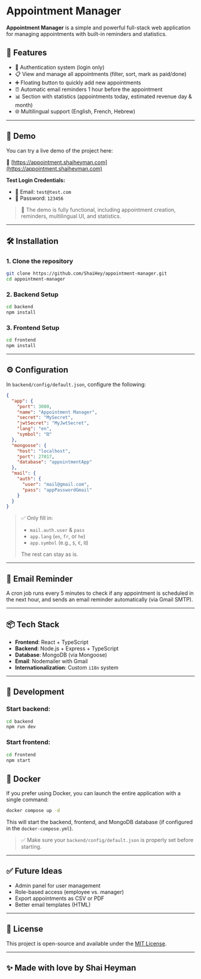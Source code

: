 # Appointment Manager

**Appointment Manager** is a simple and powerful full-stack web application for managing appointments with built-in reminders and statistics.

## 🚀 Features

* 🔐 Authentication system (login only)
* 📋 View and manage all appointments (filter, sort, mark as paid/done)
* ➕ Floating button to quickly add new appointments
* ⏰ Automatic email reminders 1 hour before the appointment
* 📊 Section with statistics (appointments today, estimated revenue day & month)
* 🌐 Multilingual support (English, French, Hebrew)

---

## 🧪 Demo

You can try a live demo of the project here:

🔗 [https://appointment.shaiheyman.com](https://appointment.shaiheyman.com)

**Test Login Credentials:**
* 📧 Email: `test@test.com`
* 🔐 Password: `123456`

> 📝 The demo is fully functional, including appointment creation, reminders, multilingual UI, and statistics.

---

## 🛠️ Installation

### 1. Clone the repository

```bash
git clone https://github.com/ShaiHey/appointment-manager.git
cd appointment-manager
```

### 2. Backend Setup

```bash
cd backend
npm install
```

### 3. Frontend Setup

```bash
cd frontend
npm install
```

---

## ⚙️ Configuration

In `backend/config/default.json`, configure the following:

```json
{
  "app": {
    "port": 3000,
    "name": "Appointment Manager",
    "secret": "MySecret",
    "jwtSecret": "MyJwtSecret",
    "lang": "en",
    "symbol": "₪"
  },
  "mongoose": {
    "host": "localhost",
    "port": 27017,
    "database": "appointmentApp"
  },
  "mail": {
    "auth": {
      "user": "mail@gmail.com",
      "pass": "appPasswordGmail"
    }
  }
}
```

> ✅ Only fill in:
>
> * `mail.auth.user` & `pass`
> * `app.lang` (`en`, `fr`, or `he`)
> * `app.symbol` (e.g., `$`, `€`, `₪`)
>
> The rest can stay as is.

---

## 📩 Email Reminder

A cron job runs every 5 minutes to check if any appointment is scheduled in the next hour, and sends an email reminder automatically (via Gmail SMTP).

---

## 📦 Tech Stack

* **Frontend**: React + TypeScript
* **Backend**: Node.js + Express + TypeScript
* **Database**: MongoDB (via Mongoose)
* **Email**: Nodemailer with Gmail
* **Internationalization**: Custom `i18n` system

---

## 🧪 Development

### Start backend:

```bash
cd backend
npm run dev
```

### Start frontend:

```bash
cd frontend
npm start
```

## 🐳 Docker

If you prefer using Docker, you can launch the entire application with a single command:

```bash
docker compose up -d
```

This will start the backend, frontend, and MongoDB database (if configured in the `docker-compose.yml`).

> ✅ Make sure your `backend/config/default.json` is properly set before starting.

---

## ✅ Future Ideas

* Admin panel for user management
* Role-based access (employee vs. manager)
* Export appointments as CSV or PDF
* Better email templates (HTML)

---

## 📄 License

This project is open-source and available under the [MIT License](LICENSE).

---

## ✨ Made with love by Shai Heyman
